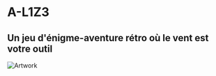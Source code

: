 # A-L1Z3
## Un jeu d'énigme-aventure rétro où le vent est votre outil
![Artwork](https://user-images.githubusercontent.com/47081320/185759281-c225c25a-cd30-4bae-b537-f0a2f966c383.png)
